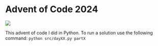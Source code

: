 # Advent of Code 2024

![](https://img.shields.io/badge/stars%20⭐-4-yellow)

This advent of code I did in Python.
To run a solution use the following command: `python src/dayXX.py partX`

